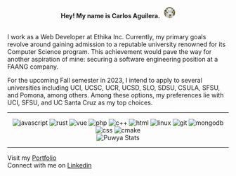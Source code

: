 <div align="center">
  <strong>Hey! My name is Carlos Aguilera. &nbsp; </strong>
  <img src="assets/goat.png" alt="goat" width="25" />
</div>
<br />
<div>
  <p>
    I work as a Web Developer at Ethika Inc. Currently, my primary goals revolve around
    gaining admission to a reputable university renowned for its Computer Science program.
    This achievement would pave the way for another aspiration of mine: securing a
    software engineering position at a FAANG company.
  </p>
  <p>
    For the upcoming Fall semester in 2023, I intend to apply to several universities
    including UCI, UCSC, UCR, UCSD, SLO, SDSU, CSULA, SFSU, and Pomona, among others.
    Among these options, my preferences lie with UCI, SFSU, and UC Santa Cruz as my top
    choices.
  </p>
</div>
<hr />
<div align="center">
  <img
    src="https://img.shields.io/badge/javascript%20-%23323330.svg?&style=for-the-badge&logo=javascript"
    alt="javascript"
  />
  <img
    src="https://img.shields.io/badge/rust%20-%23323330.svg?&style=for-the-badge&logo=rust"
    alt="rust"
  />
  <img
    src="https://img.shields.io/badge/vue%20-%23323330.svg?&style=for-the-badge&logo=vuedotjs"
    alt="vue"
  />
  <img
    src="https://img.shields.io/badge/php%20-%23323330.svg?&style=for-the-badge&logo=php"
    alt="php"
  />
  <img
    src="https://img.shields.io/badge/c++%20-%23323330.svg?&style=for-the-badge&logo=cplusplus"
    alt="c++"
  />
  <img
    src="https://img.shields.io/badge/html%20-%23323330.svg?&style=for-the-badge&logo=html5"
    alt="html"
  />
  <img
    src="https://img.shields.io/badge/linux%20-%23323330.svg?&style=for-the-badge&logo=linux"
    alt="linux"
  />
  <img
    src="https://img.shields.io/badge/git%20-%23323330.svg?&style=for-the-badge&logo=git"
    alt="git"
  />
  <img
    src="https://img.shields.io/badge/mongodb%20-%23323330.svg?&style=for-the-badge&logo=mongodb"
    alt="mongodb"
  />
  <img
    src="https://img.shields.io/badge/css%20-%23323330.svg?&style=for-the-badge&logo=css3"
    alt="css"
  />
  <img
    src="https://img.shields.io/badge/cmake%20-%23323330.svg?&style=for-the-badge&logo=cmake"
    alt="cmake"
  />
</div>
<div align="center">
  <img
    src=https://github-readme-stats.vercel.app/api?username=devloos&count_private=true&show_icons=true&theme=github_dark_dimmed"
    alt="Puwya Stats"
  />
</div>
<hr />
<div>
  <div>
    <span>
      Visit my
      <a href="https://www.caguilera.dev/#/" target="_blank" rel="noopener noreferrer"
        >Portfolio</a
      >
    </span>
  </div>
  <div>
    <span>
      Connect with me on
      <a
        href="https://www.linkedin.com/in/aguilerac/"
        target="_blank"
        rel="noopener noreferrer"
        >Linkedin</a
      >
    </span>
  </div>
</div>
